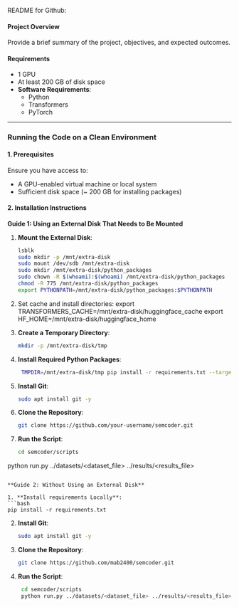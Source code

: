 README for Github:
#### Project Overview
Provide a brief summary of the project, objectives, and expected outcomes.

#### Requirements
- 1 GPU
- At least 200 GB of disk space
- **Software Requirements**:
  - Python
  - Transformers
  - PyTorch

---

### Running the Code on a Clean Environment

#### 1. Prerequisites
Ensure you have access to:
- A GPU-enabled virtual machine or local system
- Sufficient disk space (~ 200 GB for installing packages)

#### 2. Installation Instructions

**Guide 1: Using an External Disk That Needs to Be Mounted**

1. **Mount the External Disk**:
   ```bash
   lsblk
   sudo mkdir -p /mnt/extra-disk
   sudo mount /dev/sdb /mnt/extra-disk
   sudo mkdir /mnt/extra-disk/python_packages
   sudo chown -R $(whoami):$(whoami) /mnt/extra-disk/python_packages
   chmod -R 775 /mnt/extra-disk/python_packages
   export PYTHONPATH=/mnt/extra-disk/python_packages:$PYTHONPATH
   ```

2. Set cache and install directories:
export TRANSFORMERS_CACHE=/mnt/extra-disk/huggingface_cache
export HF_HOME=/mnt/extra-disk/huggingface_home

3. **Create a Temporary Directory**:
   ```bash
   mkdir -p /mnt/extra-disk/tmp
   ```

4. **Install Required Python Packages**:
   ```bash
    TMPDIR=/mnt/extra-disk/tmp pip install -r requirements.txt --target=/mnt/extra-disk/python_packages --no-cache-dir
   ```

5. **Install Git**:
   ```bash
   sudo apt install git -y
   ```

6. **Clone the Repository**:
   ```bash
   git clone https://github.com/your-username/semcoder.git
   ```

7. **Run the Script**:
   ```bash
   cd semcoder/scripts
python run.py ../datasets/<dataset_file> ../results/<results_file>
   ```

**Guide 2: Without Using an External Disk**

1. **Install requirements Locally**:
   ```bash
pip install -r requirements.txt
   ```

2. **Install Git**:
   ```bash
   sudo apt install git -y
   ```

3. **Clone the Repository**:
   ```bash
   git clone https://github.com/mab2400/semcoder.git
   ```

4. **Run the Script**:
   ```bash
    cd semcoder/scripts
    python run.py ../datasets/<dataset_file> ../results/<results_file>
   ```

